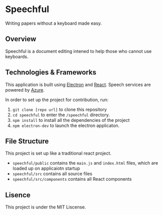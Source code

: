 # Speechful
Writing papers without a keyboard made easy.

## Overview
Speechful is a document editing intened to help those who cannot use keyboards. 


## Technologies & Frameworks
This application is built using [Electron]() and [React](). Speech services are powered by [Azure](). 

In order to set up the project for contribution, run:
1. `git clone [repo url]` to clone this repository
1. `cd speechful` to enter the `/speechful` directory.
1. `npm install` to install all the dependencies of the project
1. `npm electron-dev` to launch the electron applicaton.

## File Structure
This project is set up like a traditional react project.
- `speechful/public` contains the `main.js` and `index.html` files, which are loaded up on applicaiotn startup 
- `speechful/src` contains all source files
- `speechful/src/components` contains all React components

## Lisence
This project is under the MIT Liscense.